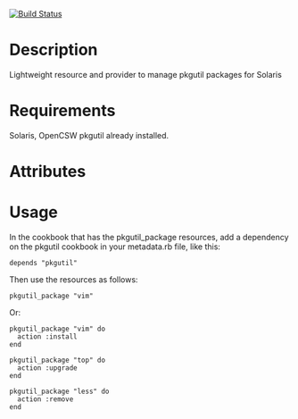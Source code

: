 [![Build Status](https://travis-ci.org/opscode-cookbooks/pkgutil.svg?branch=master)](https://travis-ci.org/opscode-cookbooks/pkgutil)

Description
===========

Lightweight resource and provider to manage pkgutil packages for Solaris

Requirements
============

Solaris, OpenCSW pkgutil already installed.

Attributes
==========

Usage
=====

In the cookbook that has the pkgutil_package resources, add a
dependency on the pkgutil cookbook in your metadata.rb file, like
this:

    depends "pkgutil"

Then use the resources as follows:

    pkgutil_package "vim"

Or:

    pkgutil_package "vim" do 
      action :install
    end

    pkgutil_package "top" do
      action :upgrade
    end

    pkgutil_package "less" do 
      action :remove
    end


